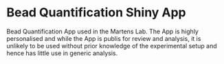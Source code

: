 # Bead Quantification Shiny App
Bead Quantification App used in the Martens Lab. The App is highly personalised and while the App is publis for review and analysis, it is unlikely to be used without prior knowledge of the experimental setup and hence has little use in generic analysis. 
